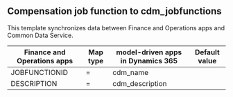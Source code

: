 ## Compensation job function to cdm_jobfunctions

This template synchronizes data between Finance and Operations apps and Common Data Service.

Finance and Operations apps | Map type | model-driven apps in Dynamics 365 | Default value
---|---|---|---
JOBFUNCTIONID | = | cdm_name | 
DESCRIPTION | = | cdm_description | 
